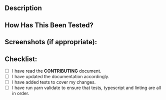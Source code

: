 <!--- Provide a general summary of your changes in the Title above -->

## Description
<!--- Describe your changes in detail -->
<!--- Please include the phrase "BREAKING CHANGE:" here if your require a major release -->

<!--- Don't forget to note any issues here with "fixes #<issue number>" -->

## How Has This Been Tested?
<!--- Please describe in detail how you tested your changes. -->
<!--- For bug fixes, include regression unit tests that fail without the fix -->
<!--- For new features, include unit tests for the new functionality -->

## Screenshots (if appropriate):

## Checklist:
<!--- Please mark an `x` in all the boxes that apply. -->
<!--- If you're unsure about any of these, don't hesitate to ask. We're here to help! -->
- [ ] I have read the **CONTRIBUTING** document.
- [ ] I have updated the documentation accordingly.
- [ ] I have added tests to cover my changes.
- [ ] I have run yarn validate to ensure that tests, typescript and linting are all in order.